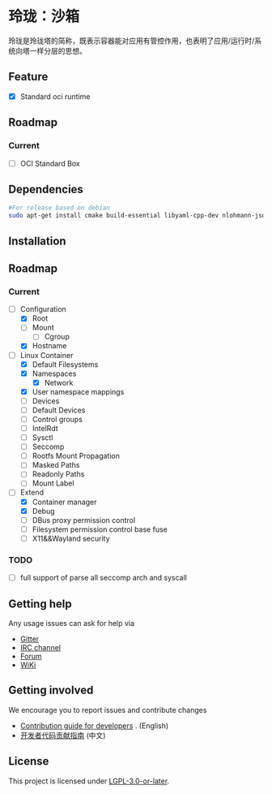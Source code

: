 # 玲珑：沙箱

玲珑是玲珑塔的简称，既表示容器能对应用有管控作用，也表明了应用/运行时/系统向塔一样分层的思想。

## Feature

- [x] Standard oci runtime

## Roadmap

### Current

- [ ] OCI Standard Box

## Dependencies

```bash
#For release based on debian
sudo apt-get install cmake build-essential libyaml-cpp-dev nlohmann-json3-dev libgtest-dev
```

## Installation

## Roadmap

### Current

- [ ] Configuration
    - [x] Root
    - [ ] Mount
        - [ ] Cgroup
    - [X] Hostname
- [ ] Linux Container
    - [x] Default Filesystems
    - [X] Namespaces
        - [x] Network
    - [X] User namespace mappings
    - [ ] Devices
    - [ ] Default Devices
    - [ ] Control groups
    - [ ] IntelRdt
    - [ ] Sysctl
    - [ ] Seccomp
    - [ ] Rootfs Mount Propagation
    - [ ] Masked Paths
    - [ ] Readonly Paths
    - [ ] Mount Label
- [ ] Extend
    - [x] Container manager
    - [x] Debug
    - [ ] DBus proxy permission control
    - [ ] Filesystem permission control base fuse
    - [ ] X11&&Wayland security

### TODO

- [ ] full support of parse all seccomp arch and syscall

## Getting help

Any usage issues can ask for help via

- [Gitter](https://gitter.im/orgs/linuxdeepin/rooms)
- [IRC channel](https://webchat.freenode.net/?channels=deepin)
- [Forum](https://bbs.deepin.org)
- [WiKi](https://wiki.deepin.org/)

## Getting involved

We encourage you to report issues and contribute changes

- [Contribution guide for developers](https://github.com/linuxdeepin/developer-center/wiki/Contribution-Guidelines-for-Developers-en)
  . (English)
- [开发者代码贡献指南](https://github.com/linuxdeepin/developer-center/wiki/Contribution-Guidelines-for-Developers) (中文)

## License

This project is licensed under [LGPL-3.0-or-later](LICENSE).
